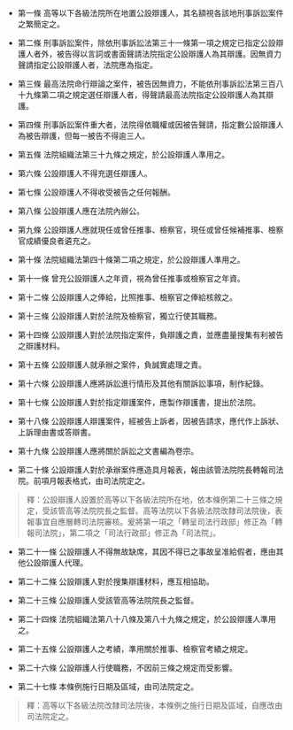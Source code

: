 * 第一條 高等以下各級法院所在地置公設辯護人，其名額視各該地刑事訴訟案件之繁簡定之。

* 第二條 刑事訴訟案件，除依刑事訴訟法第三十一條第一項之規定已指定公設辯護人者外，被告得以言詞或書面聲請法院指定公設辯護人為其辯護。因無資力聲請指定公設辯護人者，法院應為指定。

* 第三條 最高法院命行辯論之案件，被告因無資力，不能依刑事訴訟法第三百八十九條第二項之規定選任辯護人者，得聲請最高法院指定公設辯護人為其辯護。

* 第四條 刑事訴訟案件重大者，法院得依職權或因被告聲請，指定數公設辯護人為被告辯護，但每一被告不得逾三人。

* 第五條 法院組織法第三十九條之規定，於公設辯護人準用之。

* 第六條 公設辯護人不得充選任辯護人。

* 第七條 公設辯護人不得收受被告之任何報酬。

* 第八條 公設辯護人應在法院內辦公。

* 第九條 公設辯護人應就現任或曾任推事、檢察官，現任或曾任候補推事、檢察官成績優良者遴充之。

* 第十條 法院組織法第四十條第二項之規定，於公設辯護人準用之。

* 第十一條 曾充公設辯護人之年資，視為曾任推事或檢察官之年資。

* 第十二條 公設辯護人之俸給，比照推事、檢察官之俸給核敘之。

* 第十三條 公設辯護人對於法院及檢察官，獨立行使其職務。

* 第十四條 公設辯護人對於法院指定案件，負辯護之責，並應盡量搜集有利被告之辯護材料。

* 第十五條 公設辯護人就承辦之案件，負誠實處理之責。

* 第十六條 公設辯護人應將訴訟進行情形及其他有關訴訟事項，制作紀錄。

* 第十七條 公設辯護人對於指定辯護案件，應製作辯護書，提出於法院。

* 第十八條 公設辯護人辯護案件，經被告上訴者，因被告請求，應代作上訴狀、上訴理由書或答辯書。

* 第十九條 公設辯護人應將關於訴訟之文書編為卷宗。

* 第二十條 公設辯護人對於承辦案件應造具月報表，報由該管法院院長轉報司法院。前項月報表格式，由司法院定之。

> 釋：公設辯護人設置於高等以下各級法院所在地，依本條例第二十三條之規定，受該管高等法院院長之監督。高等法院以下各級法院改隸司法院後，表報事宜自應層轉司法院審核。爰將第一項之「轉呈司法行政部」修正為「轉報司法院」，第二項之「司法行政部」修正為「司法院」。

* 第二十一條 公設辯護人不得無故缺席，其因不得已之事故呈准給假者，應由其他公設辯護人代理。

* 第二十二條 公設辯護人對於搜集辯護材料，應互相協助。

* 第二十三條 公設辯護人受該管高等法院院長之監督。

* 第二十四條 法院組織法第八十八條及第八十九條之規定，於公設辯護人準用之。

* 第二十五條 公設辯護人之考績，準用關於推事、檢察官考績之規定。

* 第二十六條 公設辯護人行使職務，不因前三條之規定而受影響。

* 第二十七條 本條例施行日期及區域，由司法院定之。

> 釋：高等以下各級法院改隸司法院後，本條例之施行日期及區域，自應改由司法院定之。

